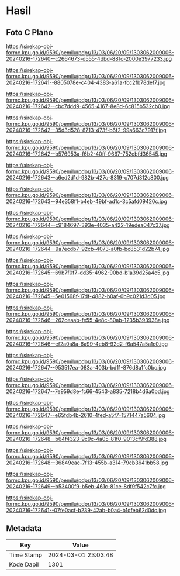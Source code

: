 # Hasil

## Foto C Plano

https://sirekap-obj-formc.kpu.go.id/9590/pemilu/pdpr/13/03/06/20/09/1303062009006-20240216-172640--c2664673-d555-4dbd-881c-2000e3977233.jpg

https://sirekap-obj-formc.kpu.go.id/9590/pemilu/pdpr/13/03/06/20/09/1303062009006-20240216-172641--8805078e-c404-4383-a61a-fcc2fb78def7.jpg

https://sirekap-obj-formc.kpu.go.id/9590/pemilu/pdpr/13/03/06/20/09/1303062009006-20240216-172642--cbc7ddd9-4565-4167-8e8d-6c815b532cb0.jpg

https://sirekap-obj-formc.kpu.go.id/9590/pemilu/pdpr/13/03/06/20/09/1303062009006-20240216-172642--35d3d528-8713-473f-b6f2-99a663c7917f.jpg

https://sirekap-obj-formc.kpu.go.id/9590/pemilu/pdpr/13/03/06/20/09/1303062009006-20240216-172642--b576953a-f6b2-40ff-9667-752ebfd36545.jpg

https://sirekap-obj-formc.kpu.go.id/9590/pemilu/pdpr/13/03/06/20/09/1303062009006-20240216-172643--a6ed2d1d-982b-427c-8319-c707d312c800.jpg

https://sirekap-obj-formc.kpu.go.id/9590/pemilu/pdpr/13/03/06/20/09/1303062009006-20240216-172643--94e358f1-b4eb-49bf-ad1c-3c5afd09420c.jpg

https://sirekap-obj-formc.kpu.go.id/9590/pemilu/pdpr/13/03/06/20/09/1303062009006-20240216-172644--c9184697-393e-4035-a422-19edea047c37.jpg

https://sirekap-obj-formc.kpu.go.id/9590/pemilu/pdpr/13/03/06/20/09/1303062009006-20240216-172644--9a7ecdb7-92cb-4073-a0fb-bc8531d22b74.jpg

https://sirekap-obj-formc.kpu.go.id/9590/pemilu/pdpr/13/03/06/20/09/1303062009006-20240216-172645--69b7f0f7-dd35-4962-90bd-b1a39d25a4c5.jpg

https://sirekap-obj-formc.kpu.go.id/9590/pemilu/pdpr/13/03/06/20/09/1303062009006-20240216-172645--5e01568f-17df-4882-b0af-0b9c021d3d05.jpg

https://sirekap-obj-formc.kpu.go.id/9590/pemilu/pdpr/13/03/06/20/09/1303062009006-20240216-172646--262ceaab-fe55-4e8c-80ab-1235b393938a.jpg

https://sirekap-obj-formc.kpu.go.id/9590/pemilu/pdpr/13/03/06/20/09/1303062009006-20240216-172646--ef2a0a8a-6a99-4eb8-92d2-f6a547a5a1c0.jpg

https://sirekap-obj-formc.kpu.go.id/9590/pemilu/pdpr/13/03/06/20/09/1303062009006-20240216-172647--953517ea-083a-403b-bd11-876d8a1fc0bc.jpg

https://sirekap-obj-formc.kpu.go.id/9590/pemilu/pdpr/13/03/06/20/09/1303062009006-20240216-172647--7e959d8e-fc66-4543-a835-7218b4d6a0bd.jpg

https://sirekap-obj-formc.kpu.go.id/9590/pemilu/pdpr/13/03/06/20/09/1303062009006-20240216-172647--e65fdb4b-2610-4fed-a5f7-1571447a5604.jpg

https://sirekap-obj-formc.kpu.go.id/9590/pemilu/pdpr/13/03/06/20/09/1303062009006-20240216-172648--b64f4323-9c9c-4a05-81f0-9013cf9fd388.jpg

https://sirekap-obj-formc.kpu.go.id/9590/pemilu/pdpr/13/03/06/20/09/1303062009006-20240216-172648--36849eac-7f13-455b-a314-79cb3641bb58.jpg

https://sirekap-obj-formc.kpu.go.id/9590/pemilu/pdpr/13/03/06/20/09/1303062009006-20240216-172649--b53400f9-b5eb-461c-81ce-8df9f542c7fc.jpg

https://sirekap-obj-formc.kpu.go.id/9590/pemilu/pdpr/13/03/06/20/09/1303062009006-20240216-172641--07fe0acf-b239-42ab-b0a4-b1dfeb62d0dc.jpg


## Metadata

| Key        | Value               |
| ---------- | ------------------- |
| Time Stamp | 2024-03-01 23:03:48 |
| Kode Dapil | 1301                |



